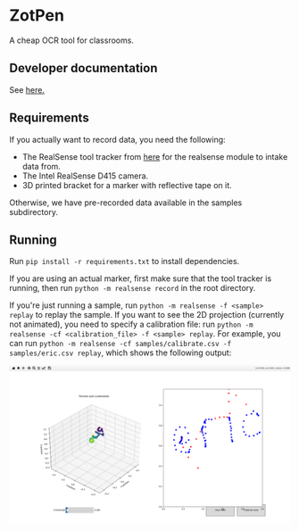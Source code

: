 # ZotPen
A cheap OCR tool for classrooms.

## Developer documentation
See [here.](./CONTRIBUTING.md)

## Requirements
If you actually want to record data, you need the following:
- The RealSense tool tracker from [here](https://github.com/stytim/RealSense-ToolTracker/) for the realsense
  module to intake data from.
- The Intel RealSense D415 camera.
- 3D printed bracket for a marker with reflective tape on it.

Otherwise, we have pre-recorded data available in the samples subdirectory.

## Running
Run `pip install -r requirements.txt` to install dependencies.

If you are using an actual marker, first make sure that the tool tracker is running, then
run `python -m realsense record` in the root directory.

If you're just running a sample, run `python -m realsense -f <sample> replay` to replay the sample.
If you want to see the 2D projection (currently not animated), you need to specify a calibration file:
run `python -m realsense -cf <calibration_file> -f <sample> replay`. For example, you can run
`python -m realsense -cf samples/calibrate.csv -f samples/eric.csv replay`, which shows the following output:

![Output of the sample `eric.csv`.](./samples/eric-out.png)
